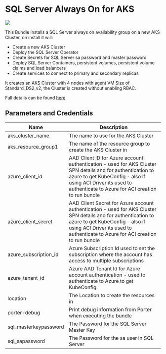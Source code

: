 # SQL Server Always On for AKS

<a href="https://portal.azure.com/#create/Microsoft.Template/uri/https%3A%2F%2Fraw.githubusercontent.com%2Fendjin%2FCNAB.Quickstarts%2Fworkflow-triggers%2Fporter%2Fsql-server-always-on%2Fazuredeploy.json" target="_blank"><img src="http://azuredeploy.net/deploybutton.png"/></a>

This Bundle installs a SQL Server always on availability group on a new AKS Cluster, on install it will:

* Create a new AKS Cluster
* Deploy the SQL Server Operator
* Create Secrets for SQL Server sa password and master password
* Deploy SQL Server Containers, persistent volumes, persistent volume claims and load balancers
* Create services to connect to primary and secondary replicas

It creates an AKS Cluster with 4 nodes with agent VM Size of Standard_DS2_v2, the Cluster is created without enabling RBAC.

Full details can be found [here](https://docs.microsoft.com/en-us/sql/linux/sql-server-linux-kubernetes-deploy?view=sqlallproducts-allversions)

## Parameters and Credentials

 | Name | Description | 
 | --- | --- | 
 | aks_cluster_name | The name to use for the AKS Cluster
aks_resource_group1 | The name of the resource group to create the AKS Cluster in
azure_client_id | AAD Client ID for Azure account authentication - used for AKS Cluster SPN details and for authentication to azure to get KubeConfig - also if using ACI Driver  its used to authenticate to Azure for ACI creation to run bundle
azure_client_secret | AAD Client Secret for Azure account authentication - used for AKS Cluster SPN details and for authentication to azure to get KubeConfig - also if using ACI Driver  its used to authenticate to Azure for ACI creation to run bundle
azure_subscription_id | Azure Subscription Id used to set the subscription where the account has access to multiple subscriptions
azure_tenant_id | Azure AAD Tenant Id for Azure account authentication - used to authenticate to Azure to get KubeConfig
location | The Location to create the resources in
porter-debug | Print debug information from Porter when executing the bundle
sql_masterkeypassword | The Password for the SQL Server Master Key
sql_sapassword | The Password for the sa user in SQL Server | 
